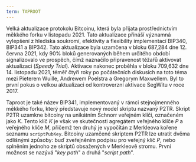 ```yaml
---
term: TAPROOT
---
```


Velká aktualizace protokolu Bitcoinu, která byla přijata prostřednictvím měkkého forku v listopadu 2021. Tato aktualizace přináší významná vylepšení z hlediska soukromí, efektivity a flexibility implementací BIP340, BIP341 a BIP342. Tato aktualizace byla uzamčena v bloku 687,284 dne 12. června 2021, kdy 90% bloků generovaných během určitého období signalizovalo ve prospěch, čímž naznačilo připravenost těžařů aktivovat aktualizaci (*Speedy Trial*). Aktivace nakonec proběhla v bloku 709,632 dne 14. listopadu 2021, téměř čtyři roky po počátečních diskusích na toto téma mezi Pieterem Wuille, Andrewem Poelstra a Gregorym Maxwellem. Byl to první pokus o velkou aktualizaci od kontroverzní aktivace SegWitu v roce 2017.

Taproot je také název BIP341, implementovaný v rámci stejnojmenného měkkého forku, který představuje nový model skriptu nazvaný P2TR. Skript P2TR uzamkne bitcoiny na unikátním Schnorr veřejném klíči, označeném jako $K$. Tento klíč $K$ je však ve skutečnosti agregátem veřejného klíče $P$ a veřejného klíče $M$, přičemž ten druhý je vypočítán z Merkleova kořene seznamu `scriptPubKey`. Bitcoiny uzamčené skriptem P2TR lze utratit dvěma odlišnými způsoby: buď zveřejněním podpisu pro veřejný klíč $P$, nebo splněním jednoho ze skriptů obsažených v Merkleově stromu. První možnost se nazývá "*key path*" a druhá "*script path*".
